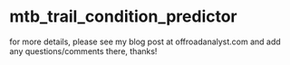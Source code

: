 # mtb_trail_condition_predictor
for more details, please see my blog post at offroadanalyst.com and add any questions/comments there, thanks!
